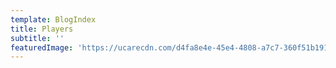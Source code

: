 ```yaml
---
template: BlogIndex
title: Players
subtitle: ''
featuredImage: 'https://ucarecdn.com/d4fa8e4e-45e4-4808-a7c7-360f51b19142/'
---
```


